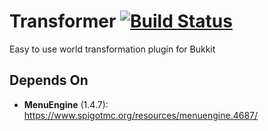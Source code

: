 # Transformer [![Build Status](http://ci.vil.so/job/Transformer/badge/icon)](http://ci.vil.so/job/Transformer)
Easy to use world transformation plugin for Bukkit

## Depends On
* **MenuEngine** (1.4.7): https://www.spigotmc.org/resources/menuengine.4687/
